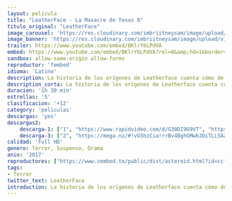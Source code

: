 ```yaml
---
layout: pelicula
title: "LeatherFace - La Masacre de Texas 8"
titulo_original: "LeatherFace"
image_carousel: 'https://res.cloudinary.com/imbriitneysam/image/upload/v1546125220/texas8-_poster-min.jpg'
image_banner: 'https://res.cloudinary.com/imbriitneysam/image/upload/v1546125221/texas8-banner-min.jpg'
trailer: https://www.youtube.com/embed/BKlrY6LPdVA
embed: https://www.youtube.com/embed/BKlrY6LPdVA?rel=0&amp;hd=1&border=0&wmode=opaque&enablejsapi=1&modestbranding=1&controls=1&showinfo=1
sandbox: allow-same-origin allow-forms
reproductor: 'fembed'
idioma: 'Latino'
description: La historia de los orígenes de Leatherface cuenta cómo de joven logra escapar de un psiquiátrico junto a cuatro compañeros. El grupo decide secuestrar en su huida a una joven enfermera, a la que llevarán en un infernal viaje en el que verán todo tipo de horrores mientras intentan escapar de Hal Hartman, un Ranger de Texas perturbado que busca venganza. 
description_corta: La historia de los orígenes de Leatherface cuenta cómo de joven logra escapar de un psiquiátrico junto a cuatro compañeros. El grupo decide secuestrar en su huida a una joven enfermera, a la que llevarán en un infernal viaje en...
duracion: '1h 30 min'
estrellas: '5'
clasificacion: '+12'
category: 'peliculas'
descargas: 'yes'
descargas2:
    descarga-1: ["1", "https://www.rapidvideo.com/d/G30DI9G9VT", "https://www.google.com/s2/favicons?domain=openload.co","OpenLoad","https://res.cloudinary.com/imbriitneysam/image/upload/v1541473684/mexico.png", "Latino", "Full HD"]
    descarga-3: ["2", "https://mega.nz/#!vG5hzCia!rrBv4BghGMwbJOiTLL5AZcS83z_UPksWaVI-xQc7N1A", "https://www.google.com/s2/favicons?domain=mega.nz","Mega","https://res.cloudinary.com/imbriitneysam/image/upload/v1541473684/mexico.png", "Latino", "Full HD"]
calidad: 'Full HD'
genero: Terror, Suspenso, Drama
anio: '2017'
reproductores: ["https://www.zembed.to/public/dist/asteroid.html?id=ccfe0aae5f812eb6e5ede3314d6ed2a8&title=Leatherface"]
tags:
- Terror
twitter_text: LeatherFace
introduction: La historia de los orígenes de Leatherface cuenta cómo de joven logra escapar de un psiquiátrico junto a cuatro compañeros. El grupo decide secuestrar en su huida a una joven enfermera, a la que llevarán en un infernal viaje en..
---
```



 







